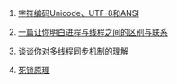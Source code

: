 1. [字符编码Unicode、UTF-8和ANSI](https://www.jianshu.com/p/c23f3ea5443d)

2. [一篇让你明白进程与线程之间的区别与联系](https://juejin.cn/post/6844903801321685000)

3. [谈谈你对多线程同步机制的理解](https://blog.csdn.net/github_37130188/article/details/102710583)

4. [死锁原理](https://blog.csdn.net/weixin_39651041/article/details/79993975)

